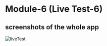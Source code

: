# Module-6 (Live Test-6)

## screenshots of the whole app

![liveTest](https://github.com/kamruzzaman-aman/Live_Test_6/assets/17810615/1e9ba304-ba19-4dfe-aa8c-2041993eb086)
